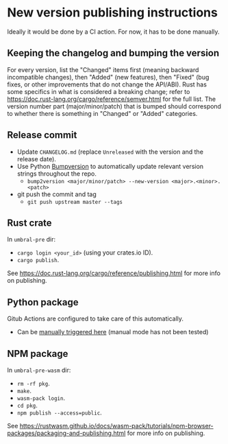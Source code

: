 # New version publishing instructions

Ideally it would be done by a CI action.
For now, it has to be done manually.


## Keeping the changelog and bumping the version

For every version, list the "Changed" items first (meaning backward incompatible changes), then "Added" (new features), then "Fixed" (bug fixes, or other improvements that do not change the API/ABI).
Rust has some specifics in what is considered a breaking change; refer to https://doc.rust-lang.org/cargo/reference/semver.html for the full list.
The version number part (major/minor/patch) that is bumped should correspond to whether there is something in "Changed" or "Added" categories.


## Release commit

- Update `CHANGELOG.md` (replace `Unreleased` with the version and the release date).
- Use Python [Bumpversion](https://github.com/c4urself/bump2version/) to automatically update relevant version strings throughout the repo.
  - `bump2version <major/minor/patch> --new-version <major>.<minor>.<patch>`
- git push the commit and tag
  - `git push upstream master --tags`



## Rust crate

In `umbral-pre` dir:

- `cargo login <your_id>` (using your crates.io ID).
- `cargo publish`.

See https://doc.rust-lang.org/cargo/reference/publishing.html for more info on publishing.


## Python package

Gitub Actions are configured to take care of this automatically.
- Can be [manually triggered here](https://github.com/nucypher/rust-umbral/actions/workflows/wheels.yml) (manual mode has not been tested)

## NPM package

In `umbral-pre-wasm` dir:

- `rm -rf pkg`.
- `make`.
- `wasm-pack login`.
- `cd pkg`.
- `npm publish --access=public`.

See https://rustwasm.github.io/docs/wasm-pack/tutorials/npm-browser-packages/packaging-and-publishing.html for more info on publishing.
